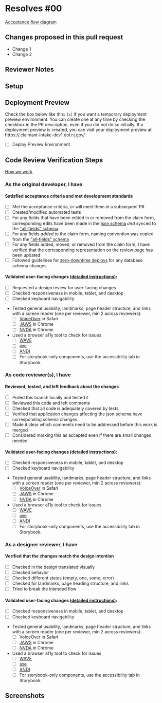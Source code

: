 # Resolves #00

[Acceptance flow diagram](https://github.com/USDepartmentofLabor/UI-Claimant-Experience-NJ-Pilot/blob/main/docs/development-acceptance-flow.drawio.svg)

<!--
    If applicable, insert the GH issue number in the markdown header above.
    The hyperlink will be filled in by GitHub magic.
    The key word "Resolves" before the issue number will mark the issue as done when merged.
    Insert a non-keyword if you don't want the issue marked done upon merge)
--->

## Changes proposed in this pull request

- Change 1
- Change 2

<!--
    Please add/remove/edit any of the template below to fit the needs
    of this specific PR
--->

## Reviewer Notes

<!--
    Is there anything you would like reviewers to give additional scrutiny?
--->

## Setup

<!--
    Add any steps or code to run in this section to help others run your code:

    ```sh
    echo "Code goes here"
    ```
--->

## Deployment Preview

<!--
  If you add an x like [x] to select, we build a temporary environment with a preview of your pull request if the following criteria are met:
  1. A pull request is edited, opened, synchronize, or reopened
  2. There are changes to the client or server folders
  3. The database schema is not changed, as we cannot support that right now, but will in the future
  4. The person creating the pull request has write permission on this repo
  5. *The check box below is checked* (no spaces between the x and the brackets as the workflow looks for that text exactly)
 -->

Check the box below like this: `[x]` if you want a temporary deployment preview environment. You can create one at any time by checking the checkbox in the PR description, even if you did not do so initially. If a deployment preview is created, you can visit your deployment preview at https://<branch-name>.claimant-intake-dev1.dol.nj.gov/

- [ ] Deploy Preview Environment

## Code Review Verification Steps

[How we work](https://github.com/USDepartmentofLabor/UI-Claimant-Experience-NJ-Pilot/blob/main/docs/CONTRIBUTING.md)

### As the original developer, I have

#### Satisfied acceptance criteria and met development standards

- [ ] Met the acceptance criteria, or will meet them in a subsequent PR
- [ ] Created/modified automated tests
- [ ] For any fields that have been edited in or removed from the claim form, corresponding edits have been made in the [json schema](https://github.com/USDepartmentofLabor/UI-Claimant-Experience-NJ-Pilot/blob/main/schemas/claim-v1.0.json) _and_ synced to the ["all-fields" schema](https://github.com/USDepartmentofLabor/UI-Claimant-Experience-NJ-Pilot/blob/main/schemas/claim-v1.0-all-fields.json)
- [ ] For any fields _added_ to the claim form, naming convention was copied from the ["all-fields" schema](https://github.com/USDepartmentofLabor/UI-Claimant-Experience-NJ-Pilot/blob/main/schemas/claim-v1.0-all-fields.json)
- [ ] For any fields added, moved, or removed from the claim form, I have verified that the corresponding representation on the review page has been updated
- [ ] Followed guidelines for [zero-downtime deploys](https://spring.io/blog/2016/05/31/zero-downtime-deployment-with-a-database) for any database schema changes

#### Validated user-facing changes ([detailed instructions)](https://github.com/USDepartmentofLabor/UI-Claimant-Experience-NJ-Pilot/tree/main/docs/a11y-testing-instructions.md):

- [ ] Requested a design review for user-facing changes
- [ ] Checked responsiveness in mobile, tablet, and desktop
- [ ] Checked keyboard navigability

* Tested general usability, landmarks, page header structure, and links with a screen reader (one per reviewer, min 2 across reviewers):
  - [ ] [VoiceOver](https://dequeuniversity.com/screenreaders/voiceover-keyboard-shortcuts) in Safari
  - [ ] [JAWS](https://docs.google.com/document/d/1YGVMAbQgBVYaPhTgzJeMer1iMpBsOSVCshyyu-vmGi4/edit#heading=h.4ufpsgyrhe3p) in Chrome
  - [ ] [NVDA](https://www.nvaccess.org/files/nvda/documentation/userGuide.html) in Chrome
* Used a browser a11y tool to check for issues
  - [ ] [WAVE](https://wave.webaim.org/)
  - [ ] [axe](https://www.deque.com/axe/devtools/)
  - [ ] [ANDI](https://www.ssa.gov/accessibility/andi/help/install.html#install)
  - [ ] For storybook-only components, use the accessibility tab in Storybook.

### As code reviewer(s), I have

#### Reviewed, tested, and left feedback about the changes

- [ ] Pulled this branch locally and tested it
- [ ] Reviewed this code and left comments
- [ ] Checked that all code is adequately covered by tests
- [ ] Verified that application changes affecting the json schema have corresponding schema changes
- [ ] Made it clear which comments need to be addressed before this work is merged
- [ ] Considered marking this as accepted even if there are small changes needed

#### Validated user-facing changes ([detailed instructions)](https://github.com/USDepartmentofLabor/UI-Claimant-Experience-NJ-Pilot/tree/main/docs/a11y-testing-instructions.md):

- [ ] Checked responsiveness in mobile, tablet, and desktop
- [ ] Checked keyboard navigability

* Tested general usability, landmarks, page header structure, and links with a screen reader (one per reviewer, min 2 across reviewers):
  - [ ] [VoiceOver](https://dequeuniversity.com/screenreaders/voiceover-keyboard-shortcuts) in Safari
  - [ ] [JAWS](https://docs.google.com/document/d/1YGVMAbQgBVYaPhTgzJeMer1iMpBsOSVCshyyu-vmGi4/edit#heading=h.4ufpsgyrhe3p) in Chrome
  - [ ] [NVDA](https://www.nvaccess.org/files/nvda/documentation/userGuide.html) in Chrome
* Used a browser a11y tool to check for issues
  - [ ] [WAVE](https://wave.webaim.org/)
  - [ ] [axe](https://www.deque.com/axe/devtools/)
  - [ ] [ANDI](https://www.ssa.gov/accessibility/andi/help/install.html#install)
  - [ ] For storybook-only components, use the accessibility tab in Storybook.

### As a designer reviewer, I have

#### Verified that the changes match the design intention

- [ ] Checked in the design translated visually
- [ ] Checked behavior
- [ ] Checked different states (empty, one, some, error)
- [ ] Checked for landmarks, page heading structure, and links
- [ ] Tried to break the intended flow

#### Validated user-facing changes ([detailed instructions)](https://github.com/USDepartmentofLabor/UI-Claimant-Experience-NJ-Pilot/tree/main/docs/a11y-testing-instructions.md):

- [ ] Checked responsiveness in mobile, tablet, and desktop
- [ ] Checked keyboard navigability

* Tested general usability, landmarks, page header structure, and links with a screen reader (one per reviewer, min 2 across reviewers):
  - [ ] [VoiceOver](https://dequeuniversity.com/screenreaders/voiceover-keyboard-shortcuts) in Safari
  - [ ] [JAWS](https://docs.google.com/document/d/1YGVMAbQgBVYaPhTgzJeMer1iMpBsOSVCshyyu-vmGi4/edit#heading=h.4ufpsgyrhe3p) in Chrome
  - [ ] [NVDA](https://www.nvaccess.org/files/nvda/documentation/userGuide.html) in Chrome
* Used a browser a11y tool to check for issues
  - [ ] [WAVE](https://wave.webaim.org/)
  - [ ] [axe](https://www.deque.com/axe/devtools/)
  - [ ] [ANDI](https://www.ssa.gov/accessibility/andi/help/install.html#install)
  - [ ] For storybook-only components, use the accessibility tab in Storybook.

## Screenshots

<!-- If this PR makes visible interface changes, an image of the finished interface can help reviewers
and casual observers understand the context of the changes.
A before image is optional and can be included at the submitter's discretion.

Consider using an animated image to show an entire workflow.
You may want to use [GIPHY Capture](https://giphy.com/apps/giphycapture) for this! 📸

_Please frame images to show useful context but also highlight the affected regions._
--->
